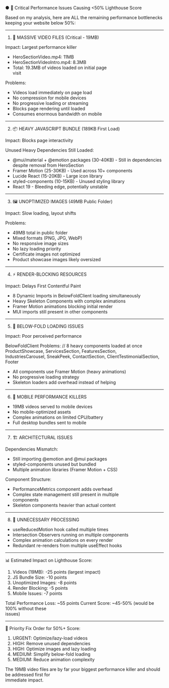 ● 🚨 Critical Performance Issues Causing <50% 
  Lighthouse Score

  Based on my analysis, here are ALL the remaining 
  performance bottlenecks keeping your website below
  50%:

  ---
  1. 🎥 MASSIVE VIDEO FILES (Critical - 19MB)

  Impact: Largest performance killer

  - HeroSectionVideo.mp4: 11MB
  - HeroSectionVideoIntro.mp4: 8.3MB
  - Total: 19.3MB of videos loaded on initial page        
  visit

  Problems:
  - Videos load immediately on page load
  - No compression for mobile devices
  - No progressive loading or streaming
  - Blocks page rendering until loaded
  - Consumes enormous bandwidth on mobile

  ---
  2. 📦 HEAVY JAVASCRIPT BUNDLE (189KB First Load)        

  Impact: Blocks page interactivity

  Unused Heavy Dependencies Still Loaded:
  - @mui/material + @emotion packages (30-40KB) -
  Still in dependencies despite removal from
  HeroSection
  - Framer Motion (25-30KB) - Used across 10+
  components
  - Lucide React (15-20KB) - Large icon library
  - styled-components (10-15KB) - Unused styling
  library
  - React 19 - Bleeding edge, potentially unstable        

  ---
  3. 🖼️ UNOPTIMIZED IMAGES (49MB Public Folder)

  Impact: Slow loading, layout shifts

  Problems:
  - 49MB total in public folder
  - Mixed formats (PNG, JPG, WebP)
  - No responsive image sizes
  - No lazy loading priority
  - Certificate images not optimized
  - Product showcase images likely oversized

  ---
  4. ⚡ RENDER-BLOCKING RESOURCES

  Impact: Delays First Contentful Paint

  - 8 Dynamic Imports in BelowFoldClient loading
  simultaneously
  - Heavy Skeleton Components with complex animations     
  - Framer Motion animations blocking initial render      
  - MUI imports still present in other components

  ---
  5. 🎯 BELOW-FOLD LOADING ISSUES

  Impact: Poor perceived performance

  BelowFoldClient Problems:
  // 8 heavy components loaded at once
  ProductShowcase, ServicesSection, FeaturesSection,      
  IndustriesCarousel, SneakPeek, ContactSection,
  ClientTestimonialSection, Footer

  - All components use Framer Motion (heavy
  animations)
  - No progressive loading strategy
  - Skeleton loaders add overhead instead of helping      

  ---
  6. 📱 MOBILE PERFORMANCE KILLERS

  - 19MB videos served to mobile devices
  - No mobile-optimized assets
  - Complex animations on limited CPU/battery
  - Full desktop bundles sent to mobile

  ---
  7. 🏗️ ARCHITECTURAL ISSUES

  Dependencies Mismatch:
  - Still importing @emotion and @mui packages
  - styled-components unused but bundled
  - Multiple animation libraries (Framer Motion + CSS)    

  Component Structure:
  - PerformanceMetrics component adds overhead
  - Complex state management still present in multiple    
   components
  - Skeleton components heavier than actual content       

  ---
  8. 🔄 UNNECESSARY PROCESSING

  - useReducedMotion hook called multiple times
  - Intersection Observers running on multiple
  components
  - Complex animation calculations on every render        
  - Redundant re-renders from multiple useEffect hooks    

  ---
  📊 Estimated Impact on Lighthouse Score:

  1. Videos (19MB): -25 points (largest impact)
  2. JS Bundle Size: -10 points
  3. Unoptimized Images: -8 points
  4. Render Blocking: -5 points
  5. Mobile Issues: -7 points

  Total Performance Loss: ~55 points
  Current Score: ~45-50% (would be 100% without these     
  issues)

  ---
  🎯 Priority Fix Order for 50%+ Score:

  1. URGENT: Optimize/lazy-load videos
  2. HIGH: Remove unused dependencies
  3. HIGH: Optimize images and lazy loading
  4. MEDIUM: Simplify below-fold loading
  5. MEDIUM: Reduce animation complexity

  The 19MB video files are by far your biggest
  performance killer and should be addressed first for    
   immediate impact.
